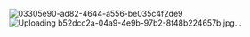 ![03305e90-ad82-4644-a556-be035c4f2de9](https://github.com/user-attachments/assets/a6d256e5-4007-4171-93fc-c1ee3201cf4f)
![Uploading b52dcc2a-04a9-4e9b-97b2-8f48b224657b.jpg…]()
